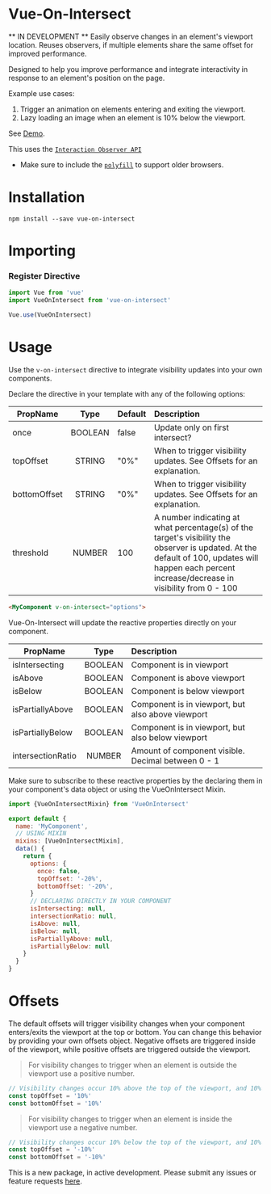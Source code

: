 # Vue-On-Intersect

** IN DEVELOPMENT **
Easily observe changes in an element's viewport location.
Reuses observers, if multiple elements share the same offset for improved performance.

Designed to help you improve performance and integrate interactivity in response to an element's position on the page.

Example use cases:

1. Trigger an animation on elements entering and exiting the viewport.
2. Lazy loading an image when an element is 10% below the viewport.

See [Demo](https://adrienhobbs.github.io/vue-on-intersect/).

This uses the [`Interaction Observer API`](https://developer.mozilla.org/en-US/docs/Web/API/Intersection_Observer_API)

- Make sure to include the [`polyfill`](https://github.com/w3c/IntersectionObserver/blob/master/polyfill/README.md) to support older browsers.

# Installation

```
npm install --save vue-on-intersect
```

# Importing

### Register Directive

```javascript
import Vue from 'vue'
import VueOnIntersect from 'vue-on-intersect'

Vue.use(VueOnIntersect)
```

# Usage

Use the `v-on-intersect` directive to integrate visibility updates into your own components.

Declare the directive in your template with any of the following options:

| PropName     |  Type   | Default | Description                                                                                                                                                                                        |
| ------------ | :-----: | :------ | :------------------------------------------------------------------------------------------------------------------------------------------------------------------------------------------------- |
| once         | BOOLEAN | false   | Update only on first intersect?                                                                                                                                                                    |
| topOffset    | STRING  | "0%"    | When to trigger visibility updates. See Offsets for an explanation.                                                                                                                                |
| bottomOffset | STRING  | "0%"    | When to trigger visibility updates. See Offsets for an explanation.                                                                                                                                |
| threshold    | NUMBER  | 100     | A number indicating at what percentage(s) of the target's visibility the observer is updated. At the default of 100, updates will happen each percent increase/decrease in visibility from 0 - 100 |

```html
<MyComponent v-on-intersect="options">
```

Vue-On-Intersect will update the reactive properties directly on your component.

| PropName          |  Type   | Description                                        |
| ----------------- | :-----: | :------------------------------------------------- |
| isIntersecting    | BOOLEAN | Component is in viewport                           |
| isAbove           | BOOLEAN | Component is above viewport                        |
| isBelow           | BOOLEAN | Component is below viewport                        |
| isPartiallyAbove  | BOOLEAN | Component is in viewport, but also above viewport  |
| isPartiallyBelow  | BOOLEAN | Component is in viewport, but also below viewport  |
| intersectionRatio | NUMBER  | Amount of component visible. Decimal between 0 - 1 |

Make sure to subscribe to these reactive properties by the declaring them in your component's data object or using the VueOnIntersect Mixin.

```javascript
import {VueOnIntersectMixin} from 'VueOnIntersect'

export default {
  name: 'MyComponent',
  // USING MIXIN
  mixins: [VueOnIntersectMixin],
  data() {
    return {
      options: {
        once: false,
        topOffset: '-20%',
        bottomOffset: '-20%',
      }
      // DECLARING DIRECTLY IN YOUR COMPONENT
      isIntersecting: null,
      intersectionRatio: null,
      isAbove: null,
      isBelow: null,
      isPartiallyAbove: null,
      isPartiallyBelow: null
    }
  }
}
```

# Offsets

The default offsets will trigger visibility changes when your component enters/exits the viewport at the top or bottom. You can change this behavior by providing your own offsets object. Negative offsets are triggered inside of the viewport, while positive offsets are triggered outside the viewport.

> For visibility changes to trigger when an element is outside the viewport use a positive number.

```javascript
// Visibility changes occur 10% above the top of the viewport, and 10% below the bottom of the viewport. Example Use: Lazy Loading.
const topOffset = '10%'
const bottomOffset = '10%'
```

> For visibility changes to trigger when an element is inside the viewport use a negative number.

```javascript
// Visibility changes occur 10% below the top of the viewport, and 10% above the bottom of the viewport. Example Use: Animating as element enters view.
const topOffset = '-10%'
const bottomOffset = '-10%'
```

This is a new package, in active development. Please submit any issues or feature requests [here](https://github.com/adrienhobbs/vue-on-intersect/issues).
